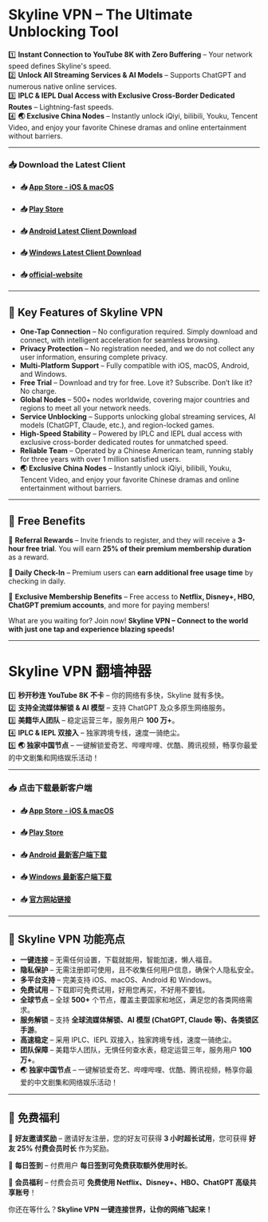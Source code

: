 # Skyline VPN – The Ultimate Unblocking Tool  

1️⃣ **Instant Connection to YouTube 8K with Zero Buffering** – Your network speed defines Skyline's speed.  
2️⃣ **Unlock All Streaming Services & AI Models** – Supports ChatGPT and numerous native online services.  
3️⃣ **IPLC & IEPL Dual Access with Exclusive Cross-Border Dedicated Routes** – Lightning-fast speeds.  
4️⃣ **🌏 Exclusive China Nodes** – Instantly unlock iQiyi, bilibili, Youku, Tencent Video, and enjoy your favorite Chinese dramas and online entertainment without barriers.  

---

### 📥  Download the Latest Client  

- #### 📥  [App Store - iOS & macOS](https://apps.apple.com/app/id6737793719)  
- #### 📥  [Play Store](https://play.google.com/store/apps/details?id=com.cyberverse.skyline)  
- #### 📥  [Android Latest Client Download](https://d1kh8pbucqvhvv.cloudfront.net/android/skyline-latest.apk)  
- #### 📥  [Windows Latest Client Download](https://d1kh8pbucqvhvv.cloudfront.net/windows/skyline-latest.zip)  
- #### 📥  [official-website](https://www.skylinevpn.io)

---

## 🌟 Key Features of Skyline VPN  

- **One-Tap Connection** – No configuration required. Simply download and connect, with intelligent acceleration for seamless browsing.  
- **Privacy Protection** – No registration needed, and we do not collect any user information, ensuring complete privacy.  
- **Multi-Platform Support** – Fully compatible with iOS, macOS, Android, and Windows.  
- **Free Trial** – Download and try for free. Love it? Subscribe. Don’t like it? No charge.  
- **Global Nodes** – 500+ nodes worldwide, covering major countries and regions to meet all your network needs.  
- **Service Unblocking** – Supports unlocking global streaming services, AI models (ChatGPT, Claude, etc.), and region-locked games.  
- **High-Speed Stability** – Powered by IPLC and IEPL dual access with exclusive cross-border dedicated routes for unmatched speed.  
- **Reliable Team** – Operated by a Chinese American team, running stably for three years with over 1 million satisfied users.  
- **🌏 Exclusive China Nodes** – Instantly unlock iQiyi, bilibili, Youku, Tencent Video, and enjoy your favorite Chinese dramas and online entertainment without barriers.  

---

## 🎁 Free Benefits  

🎁 **Referral Rewards** – Invite friends to register, and they will receive a **3-hour free trial**. You will earn **25% of their premium membership duration** as a reward.  

🎁 **Daily Check-In** – Premium users can **earn additional free usage time** by checking in daily.  

🎁 **Exclusive Membership Benefits** – Free access to **Netflix, Disney+, HBO, ChatGPT premium accounts**, and more for paying members!  

What are you waiting for? Join now! **Skyline VPN – Connect to the world with just one tap and experience blazing speeds!**  

---

# Skyline VPN 翻墙神器  

1️⃣ **秒开秒连 YouTube 8K 不卡** – 你的网络有多快，Skyline 就有多快。  
2️⃣ **支持全流媒体解锁 & AI 模型** – 支持 ChatGPT 及众多原生网络服务。  
3️⃣ **美籍华人团队** – 稳定运营三年，服务用户 **100 万+**。  
4️⃣ **IPLC & IEPL 双接入** – 独家跨境专线，速度一骑绝尘。  
5️⃣ **🌏 独家中国节点** – 一键解锁爱奇艺、哔哩哔哩、优酷、腾讯视频，畅享你最爱的中文剧集和网络娱乐活动！  

---

### 📥  点击下载最新客户端  

- #### 📥  [App Store - iOS & macOS](https://apps.apple.com/app/id6737793719)  
- #### 📥  [Play Store](https://play.google.com/store/apps/details?id=com.cyberverse.skyline)  
- #### 📥  [Android 最新客户端下载](https://d1kh8pbucqvhvv.cloudfront.net/android/skyline-latest.apk)  
- #### 📥  [Windows 最新客户端下载](https://d1kh8pbucqvhvv.cloudfront.net/windows/skyline-latest.zip)  
- #### 📥  [官方网站链接](https://www.skylinevpn.io)

---

## 🌟 Skyline VPN 功能亮点  

- **一键连接** – 无需任何设置，下载就能用，智能加速，懒人福音。  
- **隐私保护** – 无需注册即可使用，且不收集任何用户信息，确保个人隐私安全。  
- **多平台支持** – 完美支持 iOS、macOS、Android 和 Windows。  
- **免费试用** – 下载即可免费试用，好用您再买，不好用不要钱。  
- **全球节点** – 全球 **500+** 个节点，覆盖主要国家和地区，满足您的各类网络需求。  
- **服务解锁** – 支持 **全球流媒体解锁、AI 模型 (ChatGPT, Claude 等)、各类锁区手游**。  
- **高速稳定** – 采用 IPLC、IEPL 双接入，独家跨境专线，速度一骑绝尘。  
- **团队保障** – 美籍华人团队，无惧任何查水表，稳定运营三年，服务用户 **100 万+**。  
- **🌏 独家中国节点** – 一键解锁爱奇艺、哔哩哔哩、优酷、腾讯视频，畅享你最爱的中文剧集和网络娱乐活动！  

---

## 🎁 免费福利  

🎁 **好友邀请奖励** – 邀请好友注册，您的好友可获得 **3 小时超长试用**，您可获得 **好友 25% 付费会员时长** 作为奖励。  

🎁 **每日签到** – 付费用户 **每日签到可免费获取额外使用时长**。  

🎁 **会员福利** – 付费会员可 **免费使用 Netflix、Disney+、HBO、ChatGPT 高级共享账号**！  

你还在等什么？**Skyline VPN 一键连接世界，让你的网络飞起来！**
